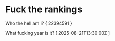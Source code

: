 # Fuck the rankings

Who the hell am I?
{ 22394591 }

What fucking year is it?
[ 2025-08-21T13:30:00Z ]
